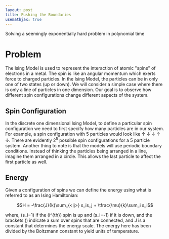 ```yaml
---
layout: post
title: Pushing the Boundaries
usemathjax: true
---
```


Solving a seemingly exponentially hard problem in polynomial time 

# Problem

The Ising Model is used to represent the interaction of atomic "spins" of electrons in a metal. The spin is like an angular momentum which exerts force to charged particles. In the Ising Model, the particles can be in only one of two states (up or down). We will consider a simple case where there is only a line of particles in one dimension.
Our goal is to observe how different spin configurations change different aspects of the system.

## Spin Configuration

In the discrete one dimensional Ising Model, to define a particular spin configuration we need to first specify how many particles are in our system. For example, a spin configuration with 5 particles would look like &#8593; &#8595; &#8595; &#8593; &#8595;. There are evidently 2<sup>5</sup> possible spin configurations for a 5 particle system. Another thing to note is that the models will use periodic boundary conditions. Instead of thinking the particles being arranged in a line, imagine them arranged in a circle. This allows the last particle to affect the first particle as well. 

## Energy

Given a configuration of spins we can define the energy using what is referred to as an Ising Hamiltonian:

$$H = -\frac{J}{k}\sum_{<ij>} s_is_j + \tfrac{\mu}{k}\sum_i s_i$$

where, \(s_i=1\) if the \(i^{th}\) spin is up and \(s_i=-1\) if it is down, and the brackets \(<ij>\) indicate a sum over spins that are connected, and J is a constant that determines the energy scale. The energy here has been divided by the Boltzmann constant to yield units of temperature.

